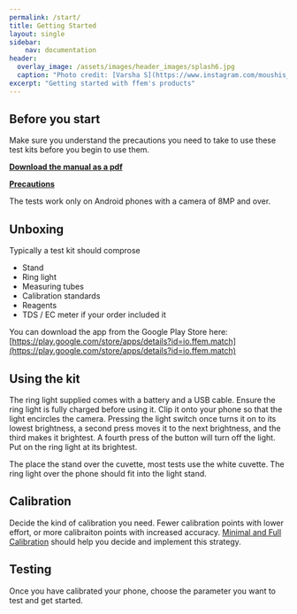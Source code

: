 ```yaml
---
permalink: /start/
title: Getting Started
layout: single
sidebar: 
    nav: documentation
header:
  overlay_image: /assets/images/header_images/splash6.jpg
  caption: "Photo credit: [Varsha S](https://www.instagram.com/moushis_magic/)"
excerpt: "Getting started with ffem's products"
---
```

## Before you start
Make sure you understand the precautions you need to take to use these test kits before you begin to use them.

[**Download the manual as a pdf**](/assets/docs/ffem_lite.pdf)

[**Precautions**](/manuals/precautions/)

The tests work only on Android phones with a camera of 8MP and over.

## Unboxing
Typically a test kit should comprose

* Stand
* Ring light
* Measuring tubes
* Calibration standards
* Reagents
* TDS / EC meter if your order included it

You can download the app from the Google Play Store here: [https://play.google.com/store/apps/details?id=io.ffem.match](https://play.google.com/store/apps/details?id=io.ffem.match)

## Using the kit
The ring light supplied comes with a battery and a USB cable. Ensure the ring light is fully charged before using it. Clip it onto your phone so that the light encircles the camera. Pressing the light switch once turns it on to its lowest brightness, a second press moves it to the next brightness, and the third makes it brightest. A fourth press of the button will turn off the light. Put on the ring light at its brightest.

The place the stand over the cuvette, most tests use the white cuvette. The ring light over the phone should fit into the light stand.

## Calibration
Decide the kind of calibration you need. Fewer calibration points with lower effort, or more calibraiton points with increased accuracy. [Minimal and Full Calibration](/manuals/calibration/) should help you decide and implement this strategy.

## Testing
Once you have calibrated your phone, choose the parameter you want to test and get started.